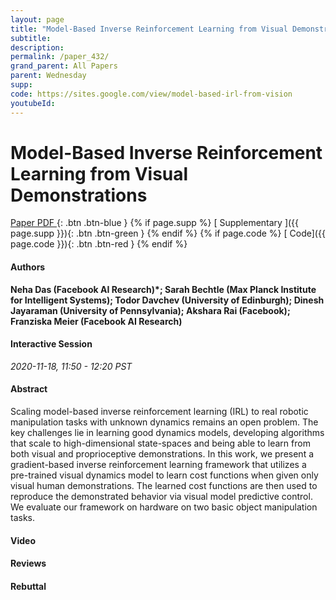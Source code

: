 ```yaml
---
layout: page
title: "Model-Based Inverse Reinforcement Learning from Visual Demonstrations"
subtitle: 
description:
permalink: /paper_432/
grand_parent: All Papers
parent: Wednesday
supp: 
code: https://sites.google.com/view/model-based-irl-from-vision
youtubeId: 
---
```


# Model-Based Inverse Reinforcement Learning from Visual Demonstrations

[<i class="fa fa-file-text-o" aria-hidden="true"></i> Paper PDF ](https://drive.google.com/file/d/1_uu4RJbAdYU_4Is_gSVTCO8KA77Mwii1/view){: .btn .btn-blue } {% if page.supp %} [<i class="fa fa-file-text-o" aria-hidden="true"></i> Supplementary ]({{ page.supp }}){: .btn .btn-green } {% endif %} {% if page.code %} [<i class="fa fa-github" aria-hidden="true"></i> Code]({{ page.code }}){: .btn .btn-red }
{% endif %}

#### Authors
**Neha Das (Facebook AI Research)*; Sarah Bechtle (Max Planck Institute for Intelligent Systems); Todor Davchev (University of Edinburgh); Dinesh Jayaraman (University of Pennsylvania); Akshara Rai (Facebook); Franziska Meier (Facebook AI Research)**

#### Interactive Session
*2020-11-18, 11:50 - 12:20 PST*

#### Abstract
Scaling model-based inverse reinforcement learning (IRL) to real robotic manipulation tasks with unknown dynamics remains an open problem. The key challenges lie in learning good dynamics models, developing algorithms that scale to high-dimensional state-spaces and being able to learn from both visual and proprioceptive demonstrations. In this work, we present a gradient-based inverse reinforcement learning framework that utilizes a pre-trained visual dynamics model to learn cost functions when given only visual human demonstrations. The learned cost functions are then used to reproduce the demonstrated behavior via visual model predictive control. We evaluate our framework on hardware on two basic object manipulation tasks.

#### Video 

#### Reviews

#### Rebuttal
